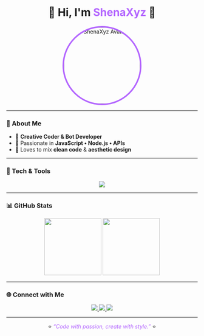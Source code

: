 <!-- Profil GitHub README -->

<h1 align="center">
  💜 Hi, I'm <span style="color:#b366ff;">ShenaXyz</span> 💜
</h1>

<p align="center">
  <!-- Ganti URL di bawah dengan foto/avatarmu -->
  <img src="https://avatars.githubusercontent.com/u/00000000?v=4" width="200" style="border-radius:50%; border:4px solid #b366ff;" alt="ShenaXyz Avatar"/>
</p>

---

### 🌌 About Me
- 🔮 **Creative Coder & Bot Developer**  
- 💜 Passionate in **JavaScript • Node.js • APIs**  
- 🎨 Loves to mix **clean code** & **aesthetic design**

---

### 🔧 Tech & Tools
<p align="center">
  <img src="https://skillicons.dev/icons?i=js,nodejs,typescript,html,css,react,github,mongodb,vscode&theme=dark&perline=5" />
</p>

---

### 📊 GitHub Stats
<p align="center">
  <img src="https://github-readme-stats.vercel.app/api?username=ShenaXyz&show_icons=true&theme=midnight-purple" height="150"/>
  <img src="https://github-readme-streak-stats.herokuapp.com/?user=ShenaXyz&theme=midnight-purple" height="150"/>
</p>

---

### 🌐 Connect with Me
<p align="center">
  <a href="https://github.com/ShenaXyz">
    <img src="https://img.shields.io/badge/GitHub-6e40c9?style=for-the-badge&logo=github&logoColor=white">
  </a>
  <a href="https://t.me/ShenaXyz">
    <img src="https://img.shields.io/badge/Telegram-8a2be2?style=for-the-badge&logo=telegram&logoColor=white">
  </a>
  <a href="mailto:shena.xyz@example.com">
    <img src="https://img.shields.io/badge/Email-b366ff?style=for-the-badge&logo=gmail&logoColor=white">
  </a>
</p>

---

<p align="center">
  ⭐️ <i style="color:#b366ff;">“Code with passion, create with style.”</i> ⭐️
</p>

